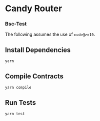 # Candy Router

### Bsc-Test

The following assumes the use of `node@>=10`.

## Install Dependencies

`yarn`

## Compile Contracts

`yarn compile`

## Run Tests

`yarn test`

